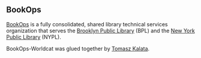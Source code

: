 ## BookOps

[BookOps](https://sites.google.com/a/nypl.org/bookops/home) is a fully consolidated, shared library technical services organization that serves the [Brooklyn Public Library](https://www.bklynlibrary.org/) (BPL) and the [New York Public Library](https://www.nypl.org/) (NYPL).

BookOps-Worldcat was glued together by [Tomasz Kalata](mailto:klingaroo@gmail.com).